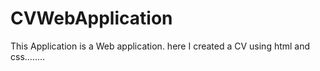 # CVWebApplication
This Application is a Web application. here I created a CV using html and css........
